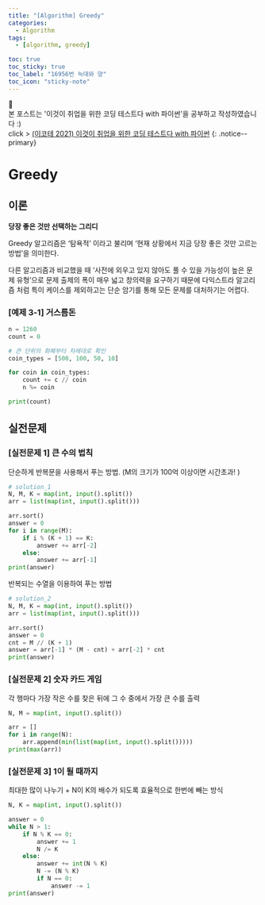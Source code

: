 ```yaml
---
title: "[Algorithm] Greedy"
categories:
  - Algorithm
tags:
  - [algorithm, greedy]

toc: true
toc_sticky: true
toc_label: "16956번 늑대와 양"
toc_icon: "sticky-note"
---
```


📣<br>
본 포스트는 '이것이 취업을 위한 코딩 테스트다 with 파이썬'을 공부하고 작성하였습니다 :)    
click > [(이코테 2021) 이것이 취업을 위한 코딩 테스트다 with 파이썬](https://www.youtube.com/watch?v=m-9pAwq1o3w)
{: .notice--primary}

# Greedy

## 이론

**당장 좋은 것만 선택하는 그리디**

Greedy 알고리즘은 ‘탐욕적’ 이라고 불리며 ‘현재 상황에서 지금 당장 좋은 것만 고르는 방법’을 의미한다. 

다른 알고리즘과 비교했을 때 ‘사전에 외우고 있지 않아도 풀 수 있을 가능성이 높은 문제 유형’으로 문제 출제의 폭이 매우 넓고 창의력을 요구하기 때문에 다익스트라 알고리즘 처럼 특이 케이스를 제외하고는 단순 암기를 통해 모든 문제를 대처하기는 어렵다. 

### [예제 3-1] 거스름돈

```python
n = 1260
count = 0

# 큰 단위의 화폐부터 차례대로 확인
coin_types = [500, 100, 50, 10]

for coin in coin_types:
	count += c // coin
	n %= coin

print(count)
```

## 실전문제

### [실전문제 1] 큰 수의 법칙

단순하게 반복문을 사용해서 푸는 방법.  (M의 크기가 100억 이상이면 시간초과! )

```python
# solution_1
N, M, K = map(int, input().split())
arr = list(map(int, input().split()))

arr.sort()
answer = 0
for i in range(M):
	if i % (K + 1) == K:
		answer += arr[-2]
	else:
		answer += arr[-1]
print(answer)
```
반복되는 수열을 이용하여 푸는 방법

```python
# solution_2
N, M, K = map(int, input().split())
arr = list(map(int, input().split()))

arr.sort()
answer = 0
cnt = M // (K + 1)
answer = arr[-1] * (M - cnt) + arr[-2] * cnt
print(answer)
```

### [실전문제 2] 숫자 카드 게임

각 행마다 가장 작은 수를 찾은 뒤에 그 수 중에서 가장 큰 수를 출력

```python
N, M = map(int, input().split())

arr = []
for i in range(N):
	arr.append(min(list(map(int, input().split()))))
print(max(arr))
```

### [실전문제 3] 1이 될 때까지

최대한 많이 나누기 + N이 K의 배수가 되도록 효율적으로 한번에 빼는 방식

```python
N, K = map(int, input().split())

answer = 0
while N > 1:
	if N % K == 0:
		answer += 1
		N /= K
	else:
		answer += int(N % K)
		N -= (N % K)
		if N == 0:
			answer -= 1
print(answer)
```